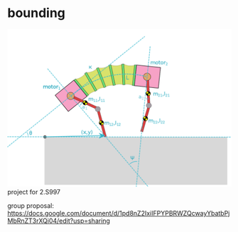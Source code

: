 bounding
========
![diagram](/proposal/diagram-1.png)
project for 2.S997


group proposal: https://docs.google.com/document/d/1pd8nZ2IxiIFPYPBRWZQcwayYbatbPjMbRnZT3rXQi04/edit?usp=sharing